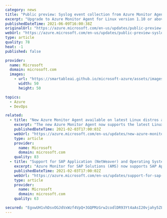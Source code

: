 ```yaml
---
category: news
title: "Public preview: Syslog event collection from Azure Monitor Agent for Linux distros"
excerpt: "Upgrade to Azure Monitor Agent for Linux version 1.10 or above to enable syslog data collection using data collection rules for your Linux machines. "
publishedDateTime: 2021-06-09T16:00:38Z
originalUrl: "https://azure.microsoft.com/en-us/updates/public-preview-syslog-event-collection-from-azure-monitor-agent-for-linux-distros/"
webUrl: "https://azure.microsoft.com/en-us/updates/public-preview-syslog-event-collection-from-azure-monitor-agent-for-linux-distros/"
type: article
quality: 78
heat: -1
published: false

provider:
  name: Microsoft
  domain: microsoft.com
  images:
    - url: "https://smartableai.github.io/microsoft-azure/assets/images/organizations/microsoft.com-50x50.jpg"
      width: 50
      height: 50

topics:
  - Azure
  - DevOps

related:
  - title: "New Azure Monitor Agent available on latest Linux distros and new regions"
    excerpt: "The new Azure Monitor Agent now supports the latest Linux distros and can be installed on additional new regions using Data Collection Rules. "
    publishedDateTime: 2021-02-03T17:00:03Z
    webUrl: "https://azure.microsoft.com/en-us/updates/new-azure-monitor-agent-available-on-latest-linux-distros-and-new-regions/"
    type: article
    provider:
      name: Microsoft
      domain: microsoft.com
    quality: 83
  - title: "Support for SAP Application (NetWeaver) and Operating System (Linux) telemetry in Azure Monitor for SAP Solutions"
    excerpt: "Azure Monitor for SAP Solutions (AMS) now supports SAP Application (NetWeaver) in private preview and Operating System (Linux) provider in Public Preview. Both providers are available in the following Azure regions - West Europe, US East, US East 2 and US West 2.  "
    publishedDateTime: 2021-02-03T17:00:02Z
    webUrl: "https://azure.microsoft.com/en-us/updates/support-for-sap-application-netweaver-and-operating-system-linux-telemetry-in-azure-monitor-for-sap-solutions/"
    type: article
    provider:
      name: Microsoft
      domain: microsoft.com
    quality: 63

secured: "EgvwUH1vhDsvOGJdVxWzf4VpQ+3GQPMzGrw2codlDR93Yt4aAsI20vjahy5ZLzbI/uQwdiMctknXudH+d2LBp1tX9Mwpt8QORLA4evi0lqubJTXHkKI8INR4vnuG6CYVsDeqnxsvARTy/M0nT3LY0Nu3hAC8aVAjTG7+BnYQ8ocCblE2pHoHNdozzfGBAlcCg71VTmqbOfu7ek0DmC3E2WHi4ESYPjVgXB7JdF7G5QVQHTEDtWEBD4Xsoi4iRW0KppYCvg0t8MvsYqNmxeBZiMIkaenJhe2Y4IRgZfzKRbg0j/MthofGQMX2RA7wdGTfvgBkMQwUwQO4jW6hiYaFKpaJxpMd/H6BGQ5MurJW3wA=;ddDEVs6+Ap4ZQw6GYD2rig=="
---
```


